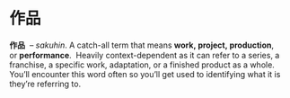 # 作品

**作品**  – _sakuhin_. A catch-all term that means **work, project, production**, or **performance**.  Heavily context-dependent as it can refer to a series, a franchise, a specific work, adaptation, or a finished product as a whole. You’ll encounter this word often so you’ll get used to identifying what it is they’re referring to.
